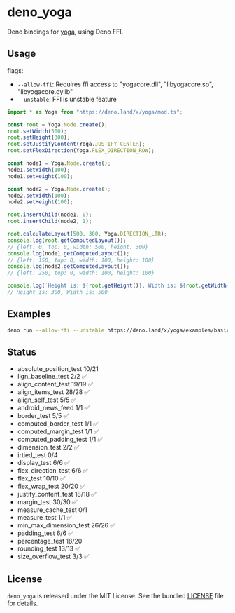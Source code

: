 # deno_yoga

Deno bindings for [yoga](https://github.com/facebook/yoga), using Deno FFI.

## Usage

flags:

- `--allow-ffi`: Requires ffi access to "yogacore.dll", "libyogacore.so", "libyogacore.dylib"
- `--unstable`: FFI is unstable feature

```ts
import * as Yoga from "https://deno.land/x/yoga/mod.ts";

const root = Yoga.Node.create();
root.setWidth(500);
root.setHeight(300);
root.setJustifyContent(Yoga.JUSTIFY_CENTER);
root.setFlexDirection(Yoga.FLEX_DIRECTION_ROW);

const node1 = Yoga.Node.create();
node1.setWidth(100);
node1.setHeight(100);

const node2 = Yoga.Node.create();
node2.setWidth(100);
node2.setHeight(100);

root.insertChild(node1, 0);
root.insertChild(node2, 1);

root.calculateLayout(500, 300, Yoga.DIRECTION_LTR);
console.log(root.getComputedLayout());
// {left: 0, top: 0, width: 500, height: 300}
console.log(node1.getComputedLayout());
// {left: 150, top: 0, width: 100, height: 100}
console.log(node2.getComputedLayout());
// {left: 250, top: 0, width: 100, height: 100}

console.log(`Height is: ${root.getHeight()}, Width is: ${root.getWidth()}`);
// Height is: 300, Width is: 500
```

## Examples

```bash
deno run --allow-ffi --unstable https://deno.land/x/yoga/examples/basic.ts
```

## Status

- absolute_position_test 10/21
- lign_baseline_test 2/2 ✅
- align_content_test 19/19 ✅
- align_items_test 28/28 ✅
- align_self_test 5/5 ✅
- android_news_feed 1/1 ✅
- border_test 5/5 ✅
- computed_border_test 1/1 ✅
- computed_margin_test 1/1 ✅
- computed_padding_test 1/1 ✅
- dimension_test 2/2 ✅
- irtied_test 0/4
- display_test 6/6 ✅
- flex_direction_test 6/6 ✅
- flex_test 10/10 ✅
- flex_wrap_test 20/20 ✅
- justify_content_test 18/18 ✅
- margin_test 30/30 ✅
- measure_cache_test 0/1
- measure_test 1/1 ✅
- min_max_dimension_test 26/26 ✅
- padding_test 6/6 ✅
- percentage_test 18/20
- rounding_test 13/13 ✅
- size_overflow_test 3/3 ✅

## License

`deno_yoga` is released under the MIT License. See the bundled [LICENSE](./LICENSE) file for details.
